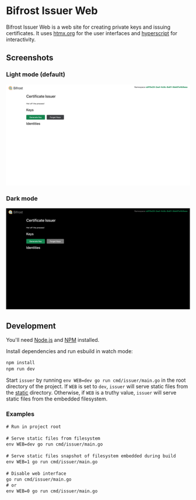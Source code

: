 # Bifrost Issuer Web

Bifrost Issuer Web is a web site for creating private keys and issuing certificates.
It uses [htmx.org](https://htmx.org) for the user interfaces and 
[hyperscript](https://hyperscript.org) for interactivity.

## Screenshots

### Light mode (default)

![Bifrost Web Light Colors](../docs/web-light.png)

### Dark mode

![Bifrost Web Dark Colors](../docs/web-dark.png)

## Development

You'll need [Node.js](https://nodejs.org) and [NPM](https://www.npmjs.com) installed.

Install dependencies and run esbuild in watch mode:

```bash
npm install
npm run dev
```

Start `issuer` by running `env WEB=dev go run cmd/issuer/main.go`
in the root directory of the project. If `WEB` is set to `dev`, `issuer` will
serve static files from the [static](static) directory. Otherwise, if `WEB` is
a truthy value, `issuer` will serve static files from the embedded filesystem.

### Examples

```console
# Run in project root

# Serve static files from filesystem
env WEB=dev go run cmd/issuer/main.go

# Serve static files snapshot of filesystem embedded during build
env WEB=1 go run cmd/issuer/main.go

# Disable web interface
go run cmd/issuer/main.go
# or
env WEB=0 go run cmd/issuer/main.go
```
